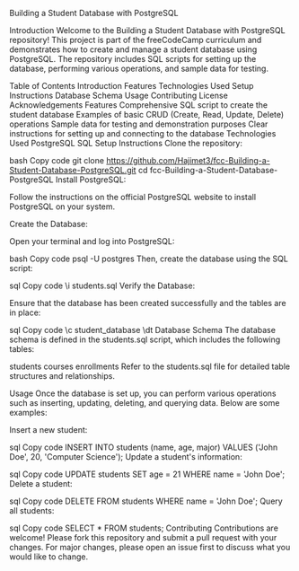 Building a Student Database with PostgreSQL

Introduction
Welcome to the Building a Student Database with PostgreSQL repository! This project is part of the freeCodeCamp curriculum and demonstrates how to create and manage a student database using PostgreSQL. The repository includes SQL scripts for setting up the database, performing various operations, and sample data for testing.

Table of Contents
Introduction
Features
Technologies Used
Setup Instructions
Database Schema
Usage
Contributing
License
Acknowledgements
Features
Comprehensive SQL script to create the student database
Examples of basic CRUD (Create, Read, Update, Delete) operations
Sample data for testing and demonstration purposes
Clear instructions for setting up and connecting to the database
Technologies Used
PostgreSQL
SQL
Setup Instructions
Clone the repository:

bash
Copy code
git clone https://github.com/Hajimet3/fcc-Building-a-Student-Database-PostgreSQL.git
cd fcc-Building-a-Student-Database-PostgreSQL
Install PostgreSQL:

Follow the instructions on the official PostgreSQL website to install PostgreSQL on your system.

Create the Database:

Open your terminal and log into PostgreSQL:

bash
Copy code
psql -U postgres
Then, create the database using the SQL script:

sql
Copy code
\i students.sql
Verify the Database:

Ensure that the database has been created successfully and the tables are in place:

sql
Copy code
\c student_database
\dt
Database Schema
The database schema is defined in the students.sql script, which includes the following tables:

students
courses
enrollments
Refer to the students.sql file for detailed table structures and relationships.

Usage
Once the database is set up, you can perform various operations such as inserting, updating, deleting, and querying data. Below are some examples:

Insert a new student:

sql
Copy code
INSERT INTO students (name, age, major) VALUES ('John Doe', 20, 'Computer Science');
Update a student's information:

sql
Copy code
UPDATE students SET age = 21 WHERE name = 'John Doe';
Delete a student:

sql
Copy code
DELETE FROM students WHERE name = 'John Doe';
Query all students:

sql
Copy code
SELECT * FROM students;
Contributing
Contributions are welcome! Please fork this repository and submit a pull request with your changes. For major changes, please open an issue first to discuss what you would like to change.
